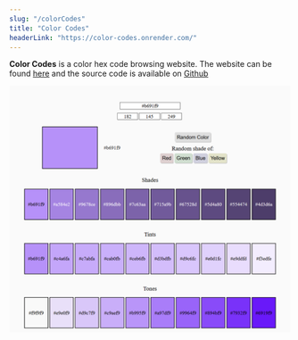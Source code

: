 ```yaml
---
slug: "/colorCodes"
title: "Color Codes"
headerLink: "https://color-codes.onrender.com/"
---
```

**Color Codes** is a color hex code browsing website. The website can be found <a href="https://color-codes.onrender.com/" target='_blank' rel='noopener noreferrer'>here</a> and the source code is available on <a href="https://github.com/arvidsandin/color-codes" target='_blank' rel='noopener noreferrer'>Github</a>

![Screenshot of the website](./images/color-codes.png)
